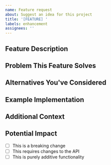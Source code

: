 ```yaml
---
name: Feature request
about: Suggest an idea for this project
title: '[FEATURE] '
labels: enhancement
assignees: ''
---
```


## Feature Description

<!-- A clear and concise description of what you want to happen. -->

## Problem This Feature Solves

<!-- A clear and concise description of what problem this feature would solve. Ex. I'm always frustrated when [...] -->

## Alternatives You've Considered

<!-- A clear and concise description of any alternative solutions or features you've considered. -->

## Example Implementation

<!-- If you have an idea of how this might be implemented, share it here. -->

## Additional Context

<!-- Add any other context or screenshots about the feature request here. -->

## Potential Impact

<!-- Describe how this feature would impact existing functionality or user experience. -->

- [ ] This is a breaking change
- [ ] This requires changes to the API
- [ ] This is purely additive functionality